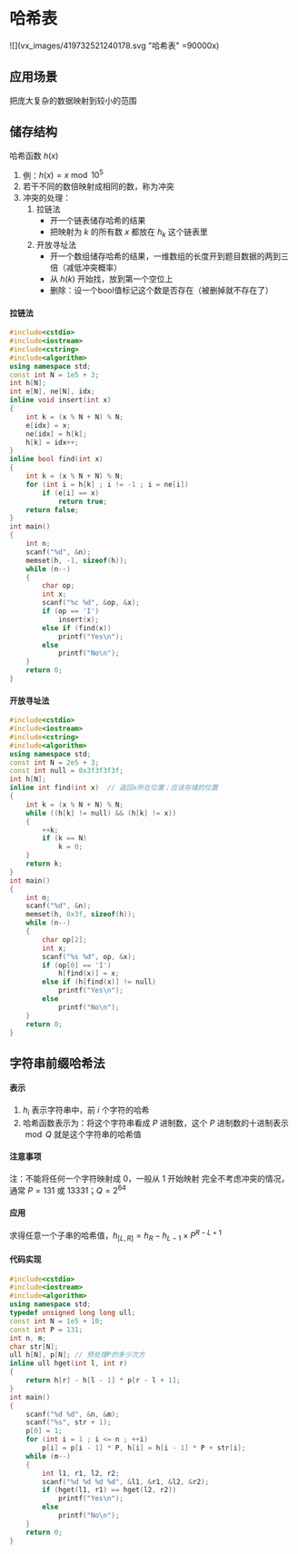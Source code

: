 # 哈希表
![](vx_images/419732521240178.svg "哈希表" =90000x)
## 应用场景
把庞大复杂的数据映射到较小的范围
## 储存结构
哈希函数 $h(x)$
1. 例：$h(x) = x \bmod 10^5$
2. 若干不同的数倍映射成相同的数，称为冲突
3. 冲突的处理：
   1. 拉链法
      * 开一个链表储存哈希的结果
      * 把映射为 $k$ 的所有数 $x$ 都放在 $h_k$ 这个链表里
   2. 开放寻址法
      * 开一个数组储存哈希的结果，一维数组的长度开到题目数据的两到三倍（减低冲突概率）
      * 从 $h(k)$ 开始找，放到第一个空位上
      * 删除：设一个bool值标记这个数是否存在（被删掉就不存在了）
#### 拉链法
```cpp
#include<cstdio>
#include<iostream>
#include<cstring>
#include<algorithm>
using namespace std;
const int N = 1e5 + 3;
int h[N];
int e[N], ne[N], idx;
inline void insert(int x)
{
	int k = (x % N + N) % N;
	e[idx] = x;
	ne[idx] = h[k];
	h[k] = idx++;
}
inline bool find(int x)
{
	int k = (x % N + N) % N;
	for (int i = h[k] ; i != -1 ; i = ne[i])
		if (e[i] == x)
			return true;
	return false;
}
int main()
{
	int n;
	scanf("%d", &n);
	memset(h, -1, sizeof(h));
	while (n--)
	{
		char op;
		int x;
		scanf("%c %d", &op, &x);
		if (op == 'I')
			insert(x);
		else if (find(x))
			printf("Yes\n");
		else
			printf("No\n");
	}
	return 0;
}
```
#### 开放寻址法
```cpp
#include<cstdio>
#include<iostream>
#include<cstring>
#include<algorithm>
using namespace std;
const int N = 2e5 + 3;
const int null = 0x3f3f3f3f;
int h[N];
inline int find(int x)	// 返回x所在位置；应该存储的位置
{
	int k = (x % N + N) % N;
	while ((h[k] != null) && (h[k] != x))
	{
		++k;
		if (k == N)
			k = 0;
	}
	return k;
}
int main()
{
	int n;
	scanf("%d", &n);
	memset(h, 0x3f, sizeof(h));
	while (n--)
	{
		char op[2];
		int x;
		scanf("%s %d", op, &x);
		if (op[0] == 'I')
			h[find(x)] = x;
		else if (h[find(x)] != null)
			printf("Yes\n");
		else
			printf("No\n");
	}
	return 0;
}
```
## 字符串前缀哈希法
#### 表示
1. $h_i$ 表示字符串中，前 $i$ 个字符的哈希
2. 哈希函数表示为：将这个字符串看成 $P$ 进制数，这个 $P$ 进制数的十进制表示 $\bmod Q$ 就是这个字符串的哈希值
#### 注意事项
注：不能将任何一个字符映射成 $0$，一般从 $1$ 开始映射
完全不考虑冲突的情况，通常 $P = 131$ 或 $13331$；$Q = 2^{64}$
#### 应用
求得任意一个子串的哈希值，$h_{[L,R]}=h_R-h_{L-1} \times P^{R-L+1}$
#### 代码实现
```cpp
#include<cstdio>
#include<iostream>
#include<algorithm>
using namespace std;
typedef unsigned long long ull;
const int N = 1e5 + 10;
const int P = 131;
int n, m;
char str[N];
ull h[N], p[N];	// 预处理P的多少次方
inline ull hget(int l, int r)
{
	return h[r] - h[l - 1] * p[r - l + 1];
}
int main()
{
	scanf("%d %d", &n, &m);
	scanf("%s", str + 1);
	p[0] = 1;
	for (int i = 1 ; i <= n ; ++i)
		p[i] = p[i - 1] * P, h[i] = h[i - 1] * P + str[i];
	while (m--)
	{
		int l1, r1, l2, r2;
		scanf("%d %d %d %d", &l1, &r1, &l2, &r2);
		if (hget(l1, r1) == hget(l2, r2))
			printf("Yes\n");
		else
			printf("No\n");
	}
	return 0;
}
```